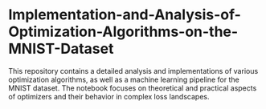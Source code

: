 # Implementation-and-Analysis-of-Optimization-Algorithms-on-the-MNIST-Dataset
This repository contains a detailed analysis and implementations of various optimization algorithms, as well as a machine learning pipeline for the MNIST dataset. The notebook focuses on theoretical and practical aspects of optimizers and their behavior in complex loss landscapes.
